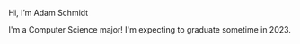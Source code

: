  Hi, I’m Adam Schmidt
 
I'm a Computer Science major! I'm expecting to graduate sometime in 2023.
 

<!---
Carry on my wayward son
--->
